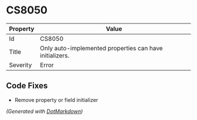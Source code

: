 # CS8050

| Property | Value                                                     |
| -------- | --------------------------------------------------------- |
| Id       | CS8050                                                    |
| Title    | Only auto\-implemented properties can have initializers\. |
| Severity | Error                                                     |

## Code Fixes

* Remove property or field initializer

*\(Generated with [DotMarkdown](http://github.com/JosefPihrt/DotMarkdown)\)*